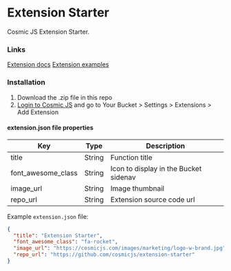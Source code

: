# Extension Starter
Cosmic JS Extension Starter.

### Links
[Extension docs](https://cosmicjs.com/docs/extensions)
[Extension examples](https://cosmicjs.com/extensions/)

### Installation
1. Download the .zip file in this repo
2. [Login to Cosmic JS](https://cosmicjs.com) and go to Your Bucket > Settings > Extensions > Add Extension

#### extension.json file properties
Key | Type | Description
--- | --- | ---
| title     | String | Function title
| font_awesome_class      | String | Icon to display in the Bucket sidenav
| image_url      | String | Image thumbnail
| repo_url      | String | Extension source code url

Example `extension.json` file:
```json
{
  "title": "Extension Starter",
  "font_awesome_class": "fa-rocket",
  "image_url": "https://cosmicjs.com/images/marketing/logo-w-brand.jpg",
  "repo_url": "https://github.com/cosmicjs/extension-starter"
}
```
